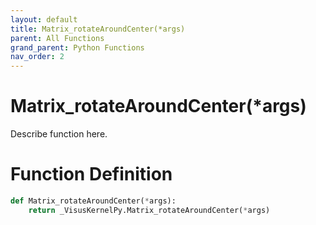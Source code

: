 ```yaml
---
layout: default
title: Matrix_rotateAroundCenter(*args)
parent: All Functions
grand_parent: Python Functions
nav_order: 2
---
```


# Matrix_rotateAroundCenter(*args)

Describe function here.

# Function Definition

```python
def Matrix_rotateAroundCenter(*args):
    return _VisusKernelPy.Matrix_rotateAroundCenter(*args)
```